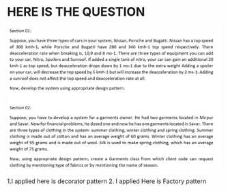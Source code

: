 <h1> HERE IS THE QUESTION </h1>

<img src="ques.jpg" >

<p>
1.I applied here is decorator pattern 
2. I applied Here is Factory pattern


 </p>
